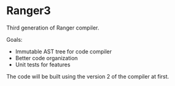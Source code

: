 # Ranger3

Third generation of Ranger compiler.

Goals:

- Immutable AST tree for code compiler
- Better code organization
- Unit tests for features

The code will be built using the version 2 of the compiler at first.
